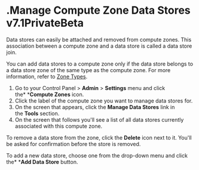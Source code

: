 # .Manage Compute Zone Data Stores v7.1PrivateBeta

Data stores can easily be attached and removed from compute zones. This association between a compute zone and a data store is called a data store join.

You can add data stores to a compute zone only if the data store belongs to a data store zone of the same type as the compute zone. For more information, refer to [Zone Types](.Zone_Types_v7.1PrivateBeta).

1.  Go to your Control Panel &gt; **Admin** &gt; **Settings** menu and click the* ***Compute Zones** icon.
2.  Click the label of the compute zone you want to manage data stores for.
3.  On the screen that appears, click the **Manage Data Stores** link in the **Tools** section.
4.  On the screen that follows you'll see a list of all data stores currently associated with this compute zone.

To remove a data store from the zone, click the **Delete** icon next to it. You'll be asked for confirmation before the store is removed.

To add a new data store, choose one from the drop-down menu and click the* ***Add Data Store** button.


